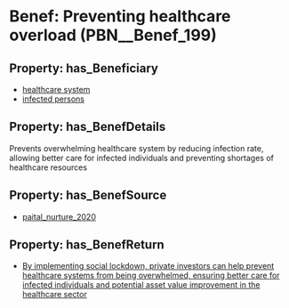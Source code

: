 # Benef: __Preventing healthcare overload__ (PBN__Benef_199)

## Property: has_Beneficiary

* [healthcare system](../Stakeholder/PBN__Stakeholder_70)
* [infected persons](../Stakeholder/PBN__Stakeholder_114)

## Property: has_BenefDetails

Prevents overwhelming healthcare system by reducing infection rate, allowing better care for infected individuals and preventing shortages of healthcare resources

## Property: has_BenefSource

* [paital_nurture_2020](../Article/PBN__Article_44)

## Property: has_BenefReturn

* [By implementing social lockdown, private investors can help prevent healthcare systems from being overwhelmed, ensuring better care for infected individuals and potential asset value improvement in the healthcare sector](../BenefReturn/PBN__BenefReturn_203)

